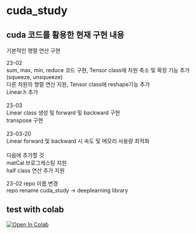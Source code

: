# cuda_study
## cuda 코드를 활용한 현재 구현 내용
기본적인 행렬 연산 구현 <br>

23-02<br>
sum, max, min, reduce 코드 구현, Tensor class에 차원 축소 및 확장 기능 추가(squeeze, unsqueeze)<br>
다른 차원의 행렬 연산 지원, Tensor class에 reshape기능 추가<br>
Linear.h 추가<br><br>
23-03<br>
Linear class 생성 및 forward 및 backward 구현 <br>
transpose 구현<br><br>
23-03-20<br>
Linear forward 및 backward 시 속도 및 메모리 사용량 최적화 <br><br>
다음에 추가할 것<br>
matCal 브로그캐스팅 지원<br>
half class 연산 추가 지원<br>

23-02 repo 이름 변경<br>
repo rename cuda_study -> deeplearning library <br>
## test with colab
[<img src="https://colab.research.google.com/assets/colab-badge.svg" alt="Open In Colab" />](https://colab.research.google.com/drive/13DRdZlK3QTPUS_Xy3xhGnW5yLXe_qCwg)
